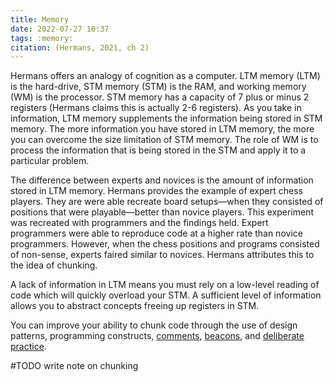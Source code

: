 ```yaml
---
title: Memory
date: 2022-07-27 10:37
tags: :memory:
citation: (Hermans, 2021, ch 2)
---
```


Hermans offers an analogy of cognition as a computer. LTM memory (LTM) is the hard-drive, STM memory (STM) is the RAM, and working memory (WM) is the processor. STM memory has a capacity of 7 plus or minus 2 registers (Hermans claims this is actually 2-6 registers). As you take in information, LTM memory supplements the information being stored in STM memory. The more information you have stored in LTM memory, the more you can overcome the size limitation of STM memory. The role of WM is to process the information that is being stored in the STM and apply it to a particular problem.

The difference between experts and novices is the amount of information stored in LTM memory. Hermans provides the example of expert chess players. They are were able recreate board setups—when they consisted of positions that were playable—better than novice players. This experiment was recreated with programmers and the findings held. Expert programmers were able to reproduce code at a higher rate than novice programmers. However, when the chess positions and programs consisted of non-sense, experts faired similar to novices. Hermans attributes this to the idea of chunking.

A lack of information in LTM means you must rely on a low-level reading of code which will quickly overload your STM. A sufficient level of information allows you to abstract concepts freeing up registers in STM.

You can improve your ability to chunk code through the use of design patterns, programming constructs, [comments](202207271013.md), [beacons](202207271022.md), and [deliberate practice](202101101242.md).

#TODO write note on chunking
